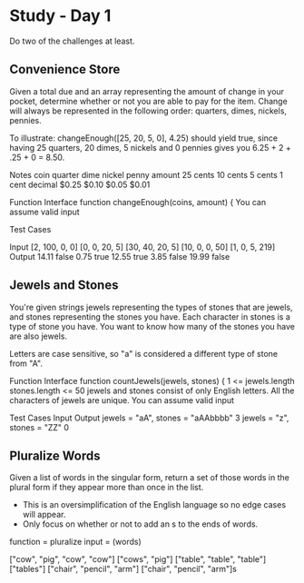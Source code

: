 
# Study - Day 1

Do two of the challenges at least.

## Convenience Store

Given a total due and an array representing the amount of change in your pocket, determine whether or not you are able to pay for the item. Change will always be represented in the following order: quarters, dimes, nickels, pennies.

To illustrate: changeEnough([25, 20, 5, 0], 4.25) should yield true, since having 25 quarters, 20 dimes, 5 nickels and 0 pennies gives you 6.25 + 2 + .25 + 0 = 8.50.

Notes
coin quarter dime nickel penny
amount 25 cents 10 cents 5 cents 1 cent
decimal $0.25 $0.10 $0.05 $0.01

Function Interface
function changeEnough(coins, amount) {
You can assume valid input

Test Cases

Input [2, 100, 0, 0] [0, 0, 20, 5] [30, 40, 20, 5] [10, 0, 0, 50] [1, 0, 5, 219]
Output 14.11 false 0.75 true 12.55 true 3.85 false 19.99 false

## Jewels and Stones

You're given strings jewels representing the types of stones that are jewels, and stones representing the stones you have. Each character in stones is a type of stone you have. You want to know how many of the stones you have are also jewels.

Letters are case sensitive, so "a" is considered a different type of stone from "A".

Function Interface
function countJewels(jewels, stones) {
1 <= jewels.length
stones.length <= 50
jewels and stones consist of only English letters.
All the characters of jewels are unique.
You can assume valid input

Test Cases
Input Output
jewels = "aA", stones = "aAAbbbb" 3
jewels = "z", stones = "ZZ" 0

## Pluralize Words

Given a list of words in the singular form, return a set of those words in the plural form if they appear more than once in the list.

+ This is an oversimplification of the English language so no edge cases will appear.
+ Only focus on whether or not to add an s to the ends of words.

function = pluralize
input = (words)

["cow", "pig", "cow", "cow"] ["cows", "pig"]
["table", "table", "table"] ["tables"]
["chair", "pencil", "arm"] ["chair", "pencil", "arm"]s
